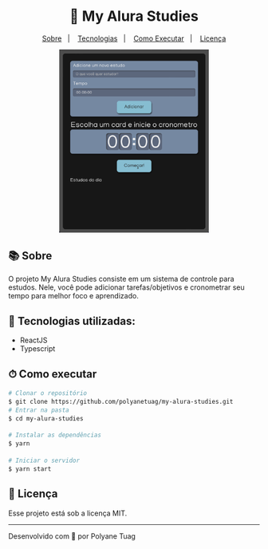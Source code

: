 <div align="center">
  <h1>🎯 My Alura Studies</h1>
  <p align="center">
    <a href="#-sobre">Sobre</a>&nbsp;&nbsp;&nbsp;|&nbsp;&nbsp;&nbsp;
    <a href="#-tecnologias">Tecnologias</a>&nbsp;&nbsp;&nbsp;|&nbsp;&nbsp;&nbsp;
    <a href="#-como-executar">Como Executar</a>&nbsp;&nbsp;&nbsp;|&nbsp;&nbsp;&nbsp;
    <a href="#-licença">Licença</a>
</p>
   <img width= '300' src="./public/img.png">
</div>



## 📚 Sobre

O projeto My Alura Studies consiste em um sistema de controle para estudos. Nele, você pode adicionar tarefas/objetivos e cronometrar seu tempo para melhor foco e aprendizado.

## 🚀 Tecnologias utilizadas:

- ReactJS
- Typescript

## ⏱ Como executar

```bash
# Clonar o repositório
$ git clone https://github.com/polyanetuag/my-alura-studies.git
# Entrar na pasta
$ cd my-alura-studies

# Instalar as dependências
$ yarn

# Iniciar o servidor
$ yarn start

```

## 📝 Licença

Esse projeto está sob a licença MIT.

---

Desenvolvido com 💜 por Polyane Tuag
